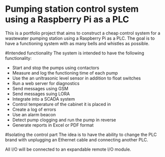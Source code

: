 # Pumping station control system using a Raspberry Pi as a PLC

This is a portfolio project that aims to construct a cheap control system for a wastewater pumping station using a Raspberry Pi as a PLC.
The goal is to have a functioning system with as many bells and whistles as possible.

#Intended functionality
The system is intended to have the following functionality:
 * Start and stop the pumps using contactors
 * Measure and log the functioning time of each pump
 * Use the an unltrasonic level sensor in addition to float switches
 * Run a web server for diagnostics
 * Send messages using GSM 
 * Send messages suing LORA
 * Integrate into a SCADA system
 * Control temperature of the cabinet it is placed in
 * Create a log of errors 
 * Use an alarm beacon
 * Detect pump clogging and run the pump in reverse
 * Generate reports in Excel or PDF format

#Isolating the control part
The idea is to have the ability to change the PLC brand with unplugging an Ethernet cable and connecting another PLC.

All I/O will be connected to an expandable remote I/O module.  